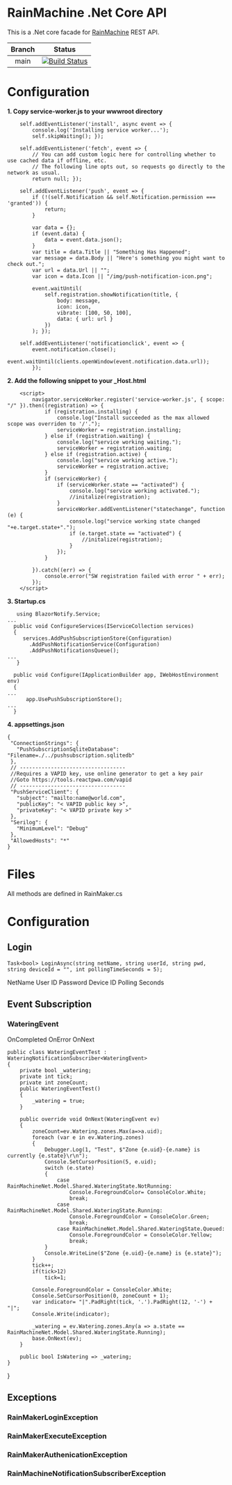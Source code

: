 # RainMachine .Net Core API 

This is a .Net core facade for [RainMachine](https://www.rainmachine.com/) REST API.

| Branch | Status |
|:------:|:------:|
|main|[![Build Status](https://https://github.com/dhorth/RainMachineNet?branchName=master&label=build)](https://https://github.com/dhorth/RainMachineNet)|
# Configuration

**1. Copy service-worker.js to your wwwroot directory**
```
    self.addEventListener('install', async event => {
        console.log('Installing service worker...');
        self.skipWaiting(); });
    
    self.addEventListener('fetch', event => {
        // You can add custom logic here for controlling whether to use cached data if offline, etc.
        // The following line opts out, so requests go directly to the network as usual.
        return null; });
    
    self.addEventListener('push', event => {
        if (!(self.Notification && self.Notification.permission === 'granted')) {
            return;
        }
    
        var data = {};
        if (event.data) {
            data = event.data.json();
        }
        var title = data.Title || "Something Has Happened";
        var message = data.Body || "Here's something you might want to check out.";
        var url = data.Url || "";
        var icon = data.Icon || "/img/push-notification-icon.png";
    
        event.waitUntil(
            self.registration.showNotification(title, {
                body: message,
                icon: icon,
                vibrate: [100, 50, 100],
                data: { url: url }
            })
        ); });
    
    self.addEventListener('notificationclick', event => {
        event.notification.close();
        event.waitUntil(clients.openWindow(event.notification.data.url)); 
        });
```

**2.  Add the following snippet to your _Host.html**
```
    <script>
        navigator.serviceWorker.register('service-worker.js', { scope: "/" }).then((registration) => {
            if (registration.installing) {
                console.log("Install succeeded as the max allowed scope was overriden to '/'.");
                serviceWorker = registration.installing;
            } else if (registration.waiting) {
                console.log("service working waiting.");
                serviceWorker = registration.waiting;
            } else if (registration.active) {
                console.log("service working active.");
                serviceWorker = registration.active;
            }
            if (serviceWorker) {
                if (serviceWorker.state == "activated") {
                    console.log("service working activated.");
                    //initalize(registration);
                }
                serviceWorker.addEventListener("statechange", function (e) {
                    console.log("service working state changed "+e.target.state+".");
                    if (e.target.state == "activated") {
                        //initalize(registration);
                    }
                });
            }

        }).catch((err) => {
            console.error("SW registration failed with error " + err);
        });
    </script>
```
**3. Startup.cs** 
```
   using BlazorNotify.Service;
...
  public void ConfigureServices(IServiceCollection services)
  {
	 services.AddPushSubscriptionStore(Configuration)
       .AddPushNotificationService(Configuration)
       .AddPushNotificationsQueue();
...
   }
   
  public void Configure(IApplicationBuilder app, IWebHostEnvironment env)
  {
...
      app.UsePushSubscriptionStore();
...
  }
```
 **4. appsettings.json**
 ```
 {
  "ConnectionStrings": {
    "PushSubscriptionSqliteDatabase": "Filename=./../pushsubscription.sqlitedb"
  },
  // ----------------------------------
  //Requires a VAPID key, use online generator to get a key pair
  //Goto https://tools.reactpwa.com/vapid
  // ----------------------------------
  "PushServiceClient": {
    "subject": "mailto:name@world.com",
    "publicKey": "< VAPID public key >",
    "privateKey": "< VAPID private key >"
  },
  "Serilog": {
    "MinimumLevel": "Debug"
  },
  "AllowedHosts": "*"
}

 ```
# Files

All methods are defined in RainMaker.cs

# Configuration
## Login
    Task<bool> LoginAsync(string netName, string userId, string pwd, string deviceId = "", int pollingTimeSeconds = 5);

NetName
User ID
Password
Device ID
Polling Seconds

## Event Subscription
### WateringEvent
OnCompleted
OnError
OnNext

    public class WateringEventTest : WateringNotificationSubscriber<WateringEvent>
    {
        private bool _watering;
        private int tick;
        private int zoneCount;
        public WateringEventTest()
        {
            _watering = true;
        }

        public override void OnNext(WateringEvent ev)
        {
            zoneCount=ev.Watering.zones.Max(a=>a.uid);
            foreach (var e in ev.Watering.zones)
            {
                Debugger.Log(1, "Test", $"Zone {e.uid}-{e.name} is currently {e.state}\r\n");
                Console.SetCursorPosition(5, e.uid);
                switch (e.state)
                {
                    case RainMachineNet.Model.Shared.WateringState.NotRunning:
                        Console.ForegroundColor= ConsoleColor.White;
                        break;
                    case RainMachineNet.Model.Shared.WateringState.Running:
                        Console.ForegroundColor = ConsoleColor.Green;
                        break;
                    case RainMachineNet.Model.Shared.WateringState.Queued:
                        Console.ForegroundColor = ConsoleColor.Yellow;
                        break;
                }
                Console.WriteLine($"Zone {e.uid}-{e.name} is {e.state}");
            }
            tick++;
            if(tick>12)
                tick=1;

            Console.ForegroundColor = ConsoleColor.White;
            Console.SetCursorPosition(0, zoneCount + 1);
            var indicator= "|".PadRight(tick, '.').PadRight(12, '-') + "|";
            Console.Write(indicator);

            _watering = ev.Watering.zones.Any(a => a.state == RainMachineNet.Model.Shared.WateringState.Running);
            base.OnNext(ev);
        }

        public bool IsWatering => _watering;
    }
}

## Exceptions
### RainMakerLoginException
### RainMakerExecuteException
### RainMakerAuthenicationException
### RainMachineNotificationSubscriberException

